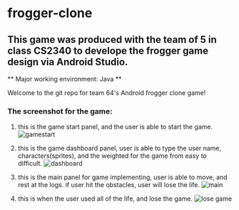 # frogger-clone
## This game was produced with the team of 5 in class CS2340 to develope the frogger game design via Android Studio.

** Major working environment: Java **

Welcome to the git repo for team 64's Android frogger clone game!

### The screenshot for the game:

1. this is the game start panel, and the user is able to start the game.
![gamestart](gameStart.png)

2. this is the game dashboard panel, user is able to type the user name, characters(sprites), and the weighted for the game from easy to difficult.
![dashboard](dashboard.png)

3. this is the main panel for game implementing, user is able to move, and rest at the logs. if user hit the obstacles, user will lose the life.
![main](main.png)

4. this is when the user used all of the life, and lose the game.
![lose game](gameLose.png)


